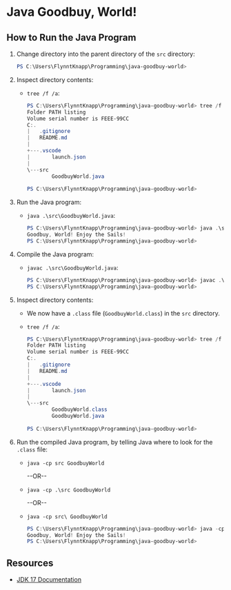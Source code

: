 # Java Goodbuy, World!

## How to Run the Java Program

1. Change directory into the parent directory of the `src` directory:

    ```powershell
    PS C:\Users\FlynntKnapp\Programming\java-goodbuy-world>
    ```

1. Inspect directory contents:
    * `tree /f /a`:

        ```powershell
        PS C:\Users\FlynntKnapp\Programming\java-goodbuy-world> tree /f /a
        Folder PATH listing
        Volume serial number is FEEE-99CC
        C:.
        |   .gitignore
        |   README.md
        |   
        +---.vscode
        |       launch.json
        |       
        \---src
                GoodbuyWorld.java
                
        PS C:\Users\FlynntKnapp\Programming\java-goodbuy-world>
        ```

1. Run the Java program:
    * `java .\src\GoodbuyWorld.java`:  

        ```powershell
        PS C:\Users\FlynntKnapp\Programming\java-goodbuy-world> java .\src\GoodbuyWorld.java
        Goodbuy, World! Enjoy the Sails!
        PS C:\Users\FlynntKnapp\Programming\java-goodbuy-world>
        ```

1. Compile the Java program:
    * `javac .\src\GoodbuyWorld.java`:  

        ```powershell
        PS C:\Users\FlynntKnapp\Programming\java-goodbuy-world> javac .\src\GoodbuyWorld.java
        PS C:\Users\FlynntKnapp\Programming\java-goodbuy-world>
        ```

1. Inspect directory contents:
    * We now have a `.class` file (`GoodbuyWorld.class`) in the `src` directory.
    * `tree /f /a`:

        ```powershell
        PS C:\Users\FlynntKnapp\Programming\java-goodbuy-world> tree /f /a
        Folder PATH listing
        Volume serial number is FEEE-99CC
        C:.
        |   .gitignore
        |   README.md
        |   
        +---.vscode
        |       launch.json
        |       
        \---src
                GoodbuyWorld.class
                GoodbuyWorld.java
                
        PS C:\Users\FlynntKnapp\Programming\java-goodbuy-world>
        ```

1. Run the compiled Java program, by telling Java where to look for the `.class` file:
    * `java -cp src GoodbuyWorld`

        --OR--
    * `java -cp .\src GoodbuyWorld`

        --OR--
    * `java -cp src\ GoodbuyWorld`

        ```powershell
        PS C:\Users\FlynntKnapp\Programming\java-goodbuy-world> java -cp src GoodbuyWorld
        Goodbuy, World! Enjoy the Sails!
        PS C:\Users\FlynntKnapp\Programming\java-goodbuy-world>
        ```

## Resources

* [JDK 17 Documentation](https://docs.oracle.com/en/java/javase/17/)
